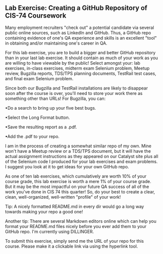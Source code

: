 Lab Exercise: Creating a GitHub Repository of CIS-74 Coursework
-------------------------------------------


Many employment recruiters "check out" a potential candidate via several public online sources, such as LinkedIn and GitHub. Thus, a GitHub repo containing evidence of one's QA experience and skills is an excellent "tool" in obtaining and/or maintaining one's career in QA. 

For this lab exercise, you are to build a bigger and better GitHub repository than in your last lab exercise. It should contain as much of your work as you are willing to have viewable by the public! Select amongst your: lab exercises, in-class exercises, midterm exam Selenium problem, Meetup review, Bugzilla reports, TDS/TPS planning documents, TestRail test cases, and final exam Selenium problem. 

Since both our Bugzilla and TestRail installations are likely to disappear soon after the course is over, you'll need to store your work there as something other than URLs! For Bugzilla, you can:  

•Do a search to bring up your five best bugs.  

•Select the Long Format button.  

•Save the resulting report as a .pdf.  

•Add the .pdf to your repo.  

I am in the process of creating a somewhat similar repo of my own. Mine won't have a Meetup review or a TDS/TPS document, but it will have the actual assignment instructions as they appeared on our Catalyst site plus all of the Selenium code I produced for your lab exercises and exam problems. I suggest you look at it to get ideas for your own GitHub repo.

As one of ten lab exercises, which cumulatively are worth 10% of your course grade, this lab exercise is worth a mere 1% of your course grade. But it may be the most impactful on your future QA success of all of the work you've done in CIS 74 this quarter! So, do your best to create a clear, clean, well-organized, well-written "profile" of your work! 

Tip: A nicely formatted README.md in every dir would go a long way towards making your repo a good one!  

Another tip: There are several Markdown editors online which can help you format your README.md files nicely before you ever add them to your GitHub repo. I'm currently using DILLINGER.

To submit this exercise, simply send me the  URL of your repo for this course. Please make it a clickable link via using the hyperlink tool.  
